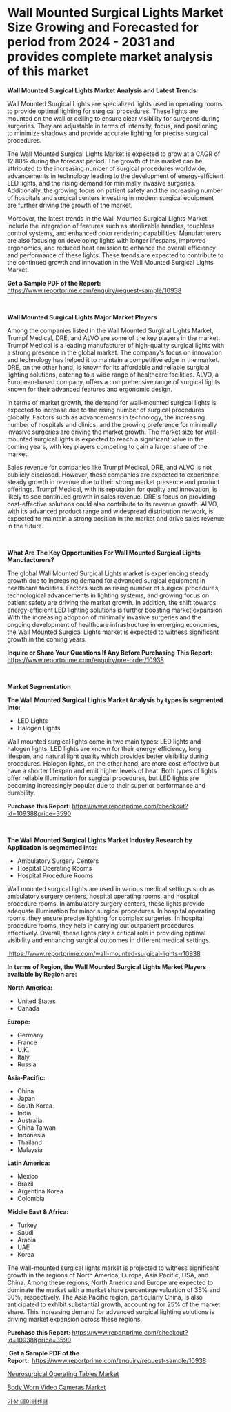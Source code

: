 <p><h1>Wall Mounted Surgical Lights Market Size Growing and Forecasted for period from 2024 - 2031 and provides complete market analysis of this market</h1></p><p><strong>Wall Mounted Surgical Lights Market Analysis and Latest Trends</strong></p>
<p><p>Wall Mounted Surgical Lights are specialized lights used in operating rooms to provide optimal lighting for surgical procedures. These lights are mounted on the wall or ceiling to ensure clear visibility for surgeons during surgeries. They are adjustable in terms of intensity, focus, and positioning to minimize shadows and provide accurate lighting for precise surgical procedures.</p><p>The Wall Mounted Surgical Lights Market is expected to grow at a CAGR of 12.80% during the forecast period. The growth of this market can be attributed to the increasing number of surgical procedures worldwide, advancements in technology leading to the development of energy-efficient LED lights, and the rising demand for minimally invasive surgeries. Additionally, the growing focus on patient safety and the increasing number of hospitals and surgical centers investing in modern surgical equipment are further driving the growth of the market.</p><p>Moreover, the latest trends in the Wall Mounted Surgical Lights Market include the integration of features such as sterilizable handles, touchless control systems, and enhanced color rendering capabilities. Manufacturers are also focusing on developing lights with longer lifespans, improved ergonomics, and reduced heat emission to enhance the overall efficiency and performance of these lights. These trends are expected to contribute to the continued growth and innovation in the Wall Mounted Surgical Lights Market.</p></p>
<p><strong>Get a Sample PDF of the Report:&nbsp;</strong> <a href="https://www.reportprime.com/enquiry/request-sample/10938">https://www.reportprime.com/enquiry/request-sample/10938</a></p>
<p>&nbsp;</p>
<p><strong>Wall Mounted Surgical Lights Major Market Players</strong></p>
<p><p>Among the companies listed in the Wall Mounted Surgical Lights Market, Trumpf Medical, DRE, and ALVO are some of the key players in the market. Trumpf Medical is a leading manufacturer of high-quality surgical lights with a strong presence in the global market. The company's focus on innovation and technology has helped it to maintain a competitive edge in the market. DRE, on the other hand, is known for its affordable and reliable surgical lighting solutions, catering to a wide range of healthcare facilities. ALVO, a European-based company, offers a comprehensive range of surgical lights known for their advanced features and ergonomic design.</p><p>In terms of market growth, the demand for wall-mounted surgical lights is expected to increase due to the rising number of surgical procedures globally. Factors such as advancements in technology, the increasing number of hospitals and clinics, and the growing preference for minimally invasive surgeries are driving the market growth. The market size for wall-mounted surgical lights is expected to reach a significant value in the coming years, with key players competing to gain a larger share of the market.</p><p>Sales revenue for companies like Trumpf Medical, DRE, and ALVO is not publicly disclosed. However, these companies are expected to experience steady growth in revenue due to their strong market presence and product offerings. Trumpf Medical, with its reputation for quality and innovation, is likely to see continued growth in sales revenue. DRE's focus on providing cost-effective solutions could also contribute to its revenue growth. ALVO, with its advanced product range and widespread distribution network, is expected to maintain a strong position in the market and drive sales revenue in the future.</p></p>
<p>&nbsp;</p>
<p><strong>What Are The Key Opportunities For Wall Mounted Surgical Lights Manufacturers?</strong></p>
<p><p>The global Wall Mounted Surgical Lights market is experiencing steady growth due to increasing demand for advanced surgical equipment in healthcare facilities. Factors such as rising number of surgical procedures, technological advancements in lighting systems, and growing focus on patient safety are driving the market growth. In addition, the shift towards energy-efficient LED lighting solutions is further boosting market expansion. With the increasing adoption of minimally invasive surgeries and the ongoing development of healthcare infrastructure in emerging economies, the Wall Mounted Surgical Lights market is expected to witness significant growth in the coming years.</p></p>
<p><strong>Inquire or Share Your Questions If Any Before Purchasing This Report:</strong> <a href="https://www.reportprime.com/enquiry/pre-order/10938">https://www.reportprime.com/enquiry/pre-order/10938</a></p>
<p>&nbsp;</p>
<p><strong>Market Segmentation</strong></p>
<p><strong>The Wall Mounted Surgical Lights Market Analysis by types is segmented into:</strong></p>
<p><ul><li>LED Lights</li><li>Halogen Lights</li></ul></p>
<p><p>Wall mounted surgical lights come in two main types: LED lights and halogen lights. LED lights are known for their energy efficiency, long lifespan, and natural light quality which provides better visibility during procedures. Halogen lights, on the other hand, are more cost-effective but have a shorter lifespan and emit higher levels of heat. Both types of lights offer reliable illumination for surgical procedures, but LED lights are becoming increasingly popular due to their superior performance and durability.</p></p>
<p><strong>Purchase this Report:&nbsp;</strong><a href="https://www.reportprime.com/checkout?id=10938&price=3590">https://www.reportprime.com/checkout?id=10938&price=3590</a></p>
<p>&nbsp;</p>
<p><strong>The Wall Mounted Surgical Lights Market Industry Research by Application is segmented into:</strong></p>
<p><ul><li>Ambulatory Surgery Centers</li><li>Hospital Operating Rooms</li><li>Hospital Procedure Rooms</li></ul></p>
<p><p>Wall mounted surgical lights are used in various medical settings such as ambulatory surgery centers, hospital operating rooms, and hospital procedure rooms. In ambulatory surgery centers, these lights provide adequate illumination for minor surgical procedures. In hospital operating rooms, they ensure precise lighting for complex surgeries. In hospital procedure rooms, they help in carrying out outpatient procedures effectively. Overall, these lights play a critical role in providing optimal visibility and enhancing surgical outcomes in different medical settings.</p></p>
<p><a href="https://www.reportprime.com/wall-mounted-surgical-lights-r10938">&nbsp;https://www.reportprime.com/wall-mounted-surgical-lights-r10938</a></p>
<p><strong>In terms of Region, the Wall Mounted Surgical Lights Market Players available by Region are:</strong></p>
<p>
    <p> <strong> North America: </strong>
        <ul>
            <li>United States</li>
            <li>Canada</li>
        </ul>
        </p> 
    <p> <strong> Europe: </strong>
        <ul>
            <li>Germany</li>
            <li>France</li>
            <li>U.K.</li>
            <li>Italy</li>
            <li>Russia</li>
        </ul>
        </p> 
    <p> <strong> Asia-Pacific: </strong>
        <ul>
            <li>China</li>
            <li>Japan</li>
            <li>South Korea</li>
            <li>India</li>
            <li>Australia</li>
            <li>China Taiwan</li>
            <li>Indonesia</li>
            <li>Thailand</li>
            <li>Malaysia</li>
        </ul>
        </p> 
    <p> <strong> Latin America: </strong>
        <ul>
            <li>Mexico</li>
            <li>Brazil</li>
            <li>Argentina Korea</li>
            <li>Colombia</li>
        </ul>
        </p> 
    <p> <strong> Middle East & Africa: </strong>
        <ul>
            <li>Turkey</li>
            <li>Saudi</li>
            <li>Arabia</li>
            <li>UAE</li>
            <li>Korea</li>
        </ul>
    </p>
    </p>
<p><p>The wall-mounted surgical lights market is projected to witness significant growth in the regions of North America, Europe, Asia Pacific, USA, and China. Among these regions, North America and Europe are expected to dominate the market with a market share percentage valuation of 35% and 30%, respectively. The Asia Pacific region, particularly China, is also anticipated to exhibit substantial growth, accounting for 25% of the market share. This increasing demand for advanced surgical lighting solutions is driving market expansion across these regions.</p></p>
<p><strong>Purchase this Report: </strong><a href="https://www.reportprime.com/checkout?id=10938&price=3590">https://www.reportprime.com/checkout?id=10938&price=3590</a></p>
<p>&nbsp;<strong>Get a Sample PDF of the Report:&nbsp;&nbsp;</strong><a href="https://www.reportprime.com/enquiry/request-sample/10938">https://www.reportprime.com/enquiry/request-sample/10938</a></p>
<p><strong></strong></p>
<p><p><a href="https://github.com/Sinjinluong3e0awx2m195k76/Market-Research-Report-List-2/blob/main/neurosurgical-operating-tables-market.md">Neurosurgical Operating Tables Market</a></p><p><a href="https://eight-handstand-8fb.notion.site/Body-Worn-Video-Cameras-Market-Size-Reveals-the-Best-Marketing-Channels-In-Global-Industry-331fc54636914a07873fbeacfb2b05f0">Body Worn Video Cameras Market</a></p><p><a href="https://github.com/darrellockm3ytan895656/Market-Research-Report-List-1/blob/main/702152022209.md">가상 데이터센터</a></p></p>